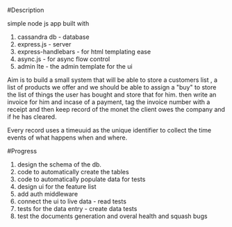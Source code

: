 #Description

simple node js app built with

1. cassandra db - database
2. express.js - server
3. express-handlebars - for html templating ease
4. async.js - for async flow control
5. admin lte - the admin template for the ui


Aim is to build a small system that will be able to store a customers list , a list of products we offer and we should be able to assign a "buy" to store the list of things the user has bought and store that for him. then write an invoice for him and incase of a payment, tag the invoice number with a receipt and then keep record of the monet the client owes the company and if he has cleared.

Every record uses a timeuuid as the unique identifier to collect the time events of what happens when and where.

#Progress
1. design the schema of the db.
2. code to automatically create the tables
3. code to automatically populate data for tests
3. design ui for the feature list
4. add auth middleware
5. connect the ui to live data - read tests
6. tests for the data entry - create data tests
7. test the documents generation and overal  health and squash bugs

